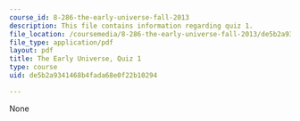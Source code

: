 ```yaml
---
course_id: 8-286-the-early-universe-fall-2013
description: This file contains information regarding quiz 1.
file_location: /coursemedia/8-286-the-early-universe-fall-2013/de5b2a9341468b4fada68e0f22b10294_MIT8_286F13_q1.pdf
file_type: application/pdf
layout: pdf
title: The Early Universe, Quiz 1
type: course
uid: de5b2a9341468b4fada68e0f22b10294

---
```

None